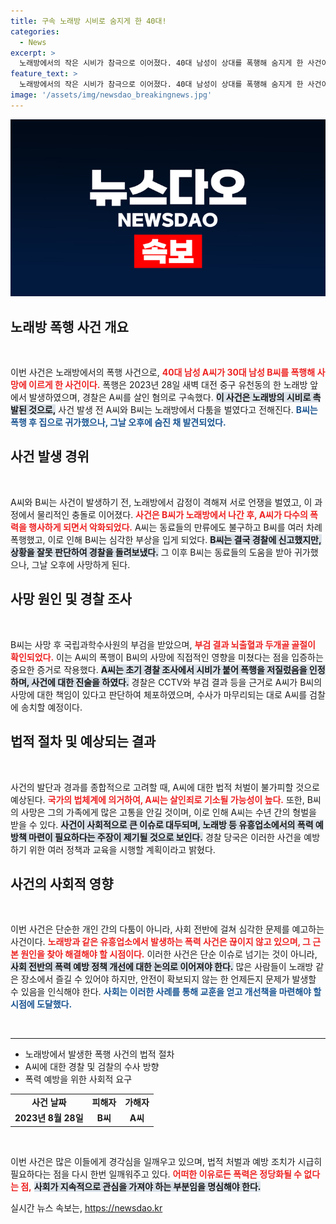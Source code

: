 ```yaml
---
title: 구속 노래방 시비로 숨지게 한 40대!
categories:
  - News
excerpt: >
  노래방에서의 작은 시비가 참극으로 이어졌다. 40대 남성이 상대를 폭행해 숨지게 한 사건이 발생, 경찰이 구속했다. 치명적 영웅담 속 범죄의 이면을 파헤친다!
feature_text: >
  노래방에서의 작은 시비가 참극으로 이어졌다. 40대 남성이 상대를 폭행해 숨지게 한 사건이 발생, 경찰이 구속했다. 치명적 영웅담 속 범죄의 이면을 파헤친다!
image: '/assets/img/newsdao_breakingnews.jpg'
---
```


<p><img src="/assets/img/newsdao_breakingnews.jpg" alt="implanttips 속보" /></p>

<h2 data-ke-size="size26">노래방 폭행 사건 개요</h2>

<p data-ke-size="size16">&nbsp;</p>

<p>이번 사건은 노래방에서의 폭행 사건으로, <b><span style="color: #ee2323;">40대 남성 A씨가 30대 남성 B씨를 폭행해 사망에 이르게 한 사건이다.</span></b> 폭행은 2023년 28일 새벽 대전 중구 유천동의 한 노래방 앞에서 발생하였으며, 경찰은 A씨를 살인 혐의로 구속했다. <b><span style="background-color: #21538527;">이 사건은 노래방의 시비로 촉발된 것으로,</span></b> 사건 발생 전 A씨와 B씨는 노래방에서 다툼을 벌였다고 전해진다. <b><span style="color: #1a5490;">B씨는 폭행 후 집으로 귀가했으나, 그날 오후에 숨진 채 발견되었다.</span></b></p>

<h2 data-ke-size="size26">사건 발생 경위</h2>

<p data-ke-size="size16">&nbsp;</p>

<p>A씨와 B씨는 사건이 발생하기 전, 노래방에서 감정이 격해져 서로 언쟁을 벌였고, 이 과정에서 물리적인 충돌로 이어졌다. <b><span style="color: #ee2323;">사건은 B씨가 노래방에서 나간 후, A씨가 다수의 폭력을 행사하게 되면서 악화되었다.</span></b> A씨는 동료들의 만류에도 불구하고 B씨를 여러 차례 폭행했고, 이로 인해 B씨는 심각한 부상을 입게 되었다. <b><span style="background-color: #21538527;">B씨는 결국 경찰에 신고했지만, 상황을 잘못 판단하여 경찰을 돌려보냈다.</span></b> 그 이후 B씨는 동료들의 도움을 받아 귀가했으나, 그날 오후에 사망하게 된다.</p>

<h2 data-ke-size="size26">사망 원인 및 경찰 조사</h2>

<p data-ke-size="size16">&nbsp;</p>

<p>B씨는 사망 후 국립과학수사원의 부검을 받았으며, <b><span style="color: #ee2323;">부검 결과 뇌출혈과 두개골 골절이 확인되었다.</span></b> 이는 A씨의 폭행이 B씨의 사망에 직접적인 영향을 미쳤다는 점을 입증하는 중요한 증거로 작용했다. <b><span style="background-color: #21538527;">A씨는 초기 경찰 조사에서 시비가 붙어 폭행을 저질렀음을 인정하며, 사건에 대한 진술을 하였다.</span></b> 경찰은 CCTV와 부검 결과 등을 근거로 A씨가 B씨의 사망에 대한 책임이 있다고 판단하여 체포하였으며, 수사가 마무리되는 대로 A씨를 검찰에 송치할 예정이다.</p>

<h2 data-ke-size="size26">법적 절차 및 예상되는 결과</h2>

<p data-ke-size="size16">&nbsp;</p>

<p>사건의 발단과 경과를 종합적으로 고려할 때, A씨에 대한 법적 처벌이 불가피할 것으로 예상된다. <b><span style="color: #ee2323;">국가의 법체계에 의거하여, A씨는 살인죄로 기소될 가능성이 높다.</span></b> 또한, B씨의 사망은 그의 가족에게 많은 고통을 안길 것이며, 이로 인해 A씨는 수년 간의 형벌을 받을 수 있다. <b><span style="background-color: #21538527;">사건이 사회적으로 큰 이슈로 대두되며, 노래방 등 유흥업소에서의 폭력 예방책 마련이 필요하다는 주장이 제기될 것으로 보인다.</span></b> 경찰 당국은 이러한 사건을 예방하기 위한 여러 정책과 교육을 시행할 계획이라고 밝혔다. </p>

<h2 data-ke-size="size26">사건의 사회적 영향</h2>

<p data-ke-size="size16">&nbsp;</p>

<p>이번 사건은 단순한 개인 간의 다툼이 아니라, 사회 전반에 걸쳐 심각한 문제를 예고하는 사건이다. <b><span style="color: #ee2323;">노래방과 같은 유흥업소에서 발생하는 폭력 사건은 끊이지 않고 있으며, 그 근본 원인을 찾아 해결해야 할 시점이다.</span></b> 이러한 사건은 단순 이슈로 넘기는 것이 아니라, <b><span style="background-color: #21538527;">사회 전반의 폭력 예방 정책 개선에 대한 논의로 이어져야 한다.</span></b> 많은 사람들이 노래방 같은 장소에서 즐길 수 있어야 하지만, 안전이 확보되지 않는 한 언제든지 문제가 발생할 수 있음을 인식해야 한다. <b><span style="color: #1a5490;">사회는 이러한 사례를 통해 교훈을 얻고 개선책을 마련해야 할 시점에 도달했다.</span></b></p>

<p data-ke-size="size16">&nbsp;</p>

<hr>

<ul>
  <li>노래방에서 발생한 폭행 사건의 법적 절차</li>
  <li>A씨에 대한 경찰 및 검찰의 수사 방향</li>
  <li>폭력 예방을 위한 사회적 요구</li>
</ul> 

<table>
  <tr>
    <td style="text-align: center; height: 17px;"><b>사건 날짜</b></td>
    <td style="text-align: center; height: 17px;"><b>피해자</b></td>
    <td style="text-align: center; height: 17px;"><b>가해자</b></td>
  </tr>
  <tr>
    <td style="text-align: center; height: 17px;"><b>2023년 8월 28일</b></td>
    <td style="text-align: center; height: 17px;"><b>B씨</b></td>
    <td style="text-align: center; height: 17px;"><b>A씨</b></td>
  </tr>
</table>

<p data-ke-size="size16">&nbsp;</p> 

<p>이번 사건은 많은 이들에게 경각심을 일깨우고 있으며, 법적 처벌과 예방 조치가 시급히 필요하다는 점을 다시 한번 일깨워주고 있다. <b><span style="color: #ee2323;">어떠한 이유로든 폭력은 정당화될 수 없다는 점,</span></b> <b><span style="background-color: #21538527;">사회가 지속적으로 관심을 가져야 하는 부분임을 명심해야 한다.</span></b></p>
실시간 뉴스 속보는, <a href="https://newsdao.kr" rel="dofollow">https://newsdao.kr</a>


